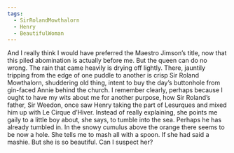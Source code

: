 ```yaml
---
tags:
  - SirRolandMowthalorn
  - Henry
  - BeautifulWoman
---
```

And I really think I would have preferred the Maestro Jimson’s title, now that this piled abomination is actually before me. But the queen can do no wrong. The rain that came heavily is drying off lightly. There, jauntily tripping from the edge of one puddle to another is crisp Sir Roland Mowthalorn, shuddering old thing, intent to buy the day’s buttonhole from gin-faced Annie behind the church. I remember clearly, perhaps because I ought to have my wits about me for another purpose, how Sir Roland’s father, Sir Weedon, once saw Henry taking the part of Lesurques and mixed him up with Le Cirque d’Hiver. Instead of really explaining, she points me gaily to a little boy about, she says, to tumble into the sea. Perhaps he has already tumbled in. In the snowy cumulus above the orange there seems to be now a hole. She tells me to mash all with a spoon. If she had said a mashie. But she is so beautiful. Can I suspect her?

